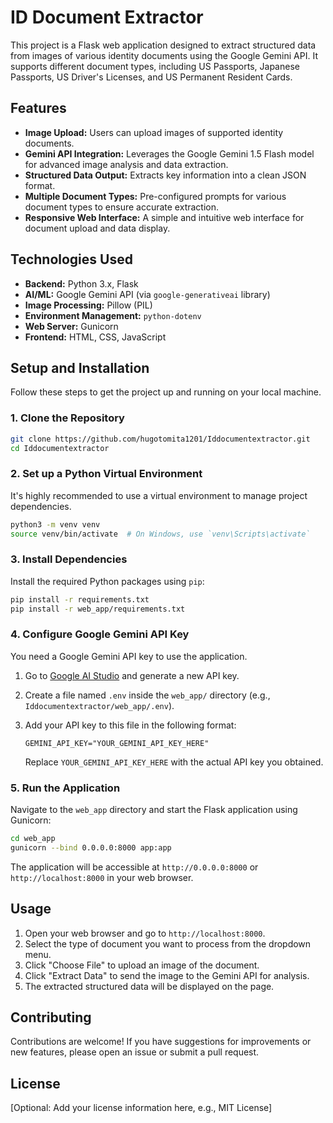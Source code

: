 # ID Document Extractor

This project is a Flask web application designed to extract structured data from images of various identity documents using the Google Gemini API. It supports different document types, including US Passports, Japanese Passports, US Driver's Licenses, and US Permanent Resident Cards.

## Features

*   **Image Upload:** Users can upload images of supported identity documents.
*   **Gemini API Integration:** Leverages the Google Gemini 1.5 Flash model for advanced image analysis and data extraction.
*   **Structured Data Output:** Extracts key information into a clean JSON format.
*   **Multiple Document Types:** Pre-configured prompts for various document types to ensure accurate extraction.
*   **Responsive Web Interface:** A simple and intuitive web interface for document upload and data display.

## Technologies Used

*   **Backend:** Python 3.x, Flask
*   **AI/ML:** Google Gemini API (via `google-generativeai` library)
*   **Image Processing:** Pillow (PIL)
*   **Environment Management:** `python-dotenv`
*   **Web Server:** Gunicorn
*   **Frontend:** HTML, CSS, JavaScript

## Setup and Installation

Follow these steps to get the project up and running on your local machine.

### 1. Clone the Repository

```bash
git clone https://github.com/hugotomita1201/Iddocumentextractor.git
cd Iddocumentextractor
```

### 2. Set up a Python Virtual Environment

It's highly recommended to use a virtual environment to manage project dependencies.

```bash
python3 -m venv venv
source venv/bin/activate  # On Windows, use `venv\Scripts\activate`
```

### 3. Install Dependencies

Install the required Python packages using `pip`:

```bash
pip install -r requirements.txt
pip install -r web_app/requirements.txt
```

### 4. Configure Google Gemini API Key

You need a Google Gemini API key to use the application.

1.  Go to [Google AI Studio](https://aistudio.google.com/) and generate a new API key.
2.  Create a file named `.env` inside the `web_app/` directory (e.g., `Iddocumentextractor/web_app/.env`).
3.  Add your API key to this file in the following format:

    ```
    GEMINI_API_KEY="YOUR_GEMINI_API_KEY_HERE"
    ```
    Replace `YOUR_GEMINI_API_KEY_HERE` with the actual API key you obtained.

### 5. Run the Application

Navigate to the `web_app` directory and start the Flask application using Gunicorn:

```bash
cd web_app
gunicorn --bind 0.0.0.0:8000 app:app
```

The application will be accessible at `http://0.0.0.0:8000` or `http://localhost:8000` in your web browser.

## Usage

1.  Open your web browser and go to `http://localhost:8000`.
2.  Select the type of document you want to process from the dropdown menu.
3.  Click "Choose File" to upload an image of the document.
4.  Click "Extract Data" to send the image to the Gemini API for analysis.
5.  The extracted structured data will be displayed on the page.

## Contributing

Contributions are welcome! If you have suggestions for improvements or new features, please open an issue or submit a pull request.

## License

[Optional: Add your license information here, e.g., MIT License]
